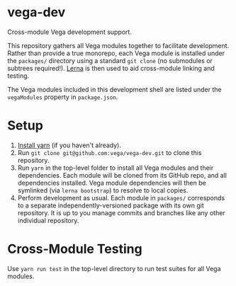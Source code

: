 # vega-dev

Cross-module Vega development support.

This repository gathers all Vega modules together to facilitate development. Rather than provide a true monorepo, each Vega module is installed under the `packages/` directory using a standard `git clone` (no submodules or subtrees required!). [Lerna](https://github.com/lerna/lerna) is then used to aid cross-module linking and testing.

The Vega modules included in this development shell are listed under the `vegaModules` property in `package.json`.

# Setup

1. [Install yarn](https://yarnpkg.com/en/docs/install) (if you haven't already).
2. Run `git clone git@github.com:vega/vega-dev.git` to clone this repository.
3. Run `yarn` in the top-level folder to install all Vega modules and their dependencies. Each module will be cloned from its GitHub repo, and all dependencies installed. Vega module dependencies will then be symlinked (via `lerna bootstrap`) to resolve to local copies.
4. Perform development as usual. Each module in `packages/` corresponds to a separate independently-versioned package with its own git repository. It is up to you manage commits and branches like any other individual repository.

# Cross-Module Testing

Use `yarn run test` in the top-level directory to run test suites for all Vega modules.
